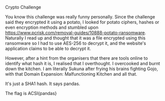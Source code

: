 Crypto Challenge

You know this challenge was really funny personally. Since the challenge said they encrypted it using a potato, I looked for potato ciphers, hashes or even encryption methods and stumbled upon https://www.pcrisk.com/removal-guides/10888-potato-ransomware. Naturally I read up and thought that it was a file encrypted using this ransomware so I had to use AES-256 to decrypt it, and the website's application claims to be able to decrypt it.

However, after a hint from the organisers that there are tools online to identify what hash it is, I realised that I overthought. I overcooked and burnt down the kitchen. I am literally Sukuna after frying his brains fighting Gojo, with that Domain Expansion: Malfunctioning Kitchen and all that.

It's just a SHA1 hash. It says pandas.

The flag is ACSI{pandas}